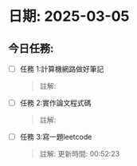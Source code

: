 # 日期: 2025-03-05
## 今日任務:
- [ ] 任務 1:計算機網路做好筆記
  > 註解:
- [ ] 任務 2:實作論文程式碼
  > 註解:
- [ ] 任務 3:寫一題leetcode
  > 註解:
更新時間: 00:52:23
